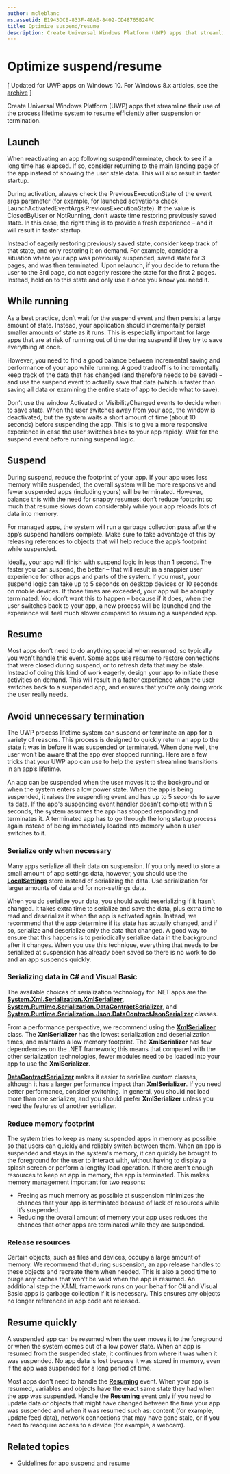 ```yaml
---
author: mcleblanc
ms.assetid: E1943DCE-833F-48AE-8402-CD48765B24FC
title: Optimize suspend/resume
description: Create Universal Windows Platform (UWP) apps that streamline their use of the process lifetime system to resume efficiently after suspension or termination.
---
```

# Optimize suspend/resume

\[ Updated for UWP apps on Windows 10. For Windows 8.x articles, see the [archive](http://go.microsoft.com/fwlink/p/?linkid=619132) \]

Create Universal Windows Platform (UWP) apps that streamline their use of the process lifetime system to resume efficiently after suspension or termination.

## Launch

When reactivating an app following suspend/terminate, check to see if a long time has elapsed. If so, consider returning to the main landing page of the app instead of showing the user stale data. This will also result in faster startup.

During activation, always check the PreviousExecutionState of the event args parameter (for example, for launched activations check LaunchActivatedEventArgs.PreviousExecutionState). If the value is ClosedByUser or NotRunning, don’t waste time restoring previously saved state. In this case, the right thing is to provide a fresh experience – and it will result in faster startup.

Instead of eagerly restoring previously saved state, consider keep track of that state, and only restoring it on demand. For example, consider a situation where your app was previously suspended, saved state for 3 pages, and was then terminated. Upon relaunch, if you decide to return the user to the 3rd page, do not eagerly restore the state for the first 2 pages. Instead, hold on to this state and only use it once you know you need it.

## While running

As a best practice, don’t wait for the suspend event and then persist a large amount of state. Instead, your application should incrementally persist smaller amounts of state as it runs. This is especially important for large apps that are at risk of running out of time during suspend if they try to save everything at once.

However, you need to find a good balance between incremental saving and performance of your app while running. A good tradeoff is to incrementally keep track of the data that has changed (and therefore needs to be saved) – and use the suspend event to actually save that data (which is faster than saving all data or examining the entire state of app to decide what to save).

Don’t use the window Activated or VisibilityChanged events to decide when to save state. When the user switches away from your app, the window is deactivated, but the system waits a short amount of time (about 10 seconds) before suspending the app. This is to give a more responsive experience in case the user switches back to your app rapidly. Wait for the suspend event before running suspend logic.

## Suspend

During suspend, reduce the footprint of your app. If your app uses less memory while suspended, the overall system will be more responsive and fewer suspended apps (including yours) will be terminated. However, balance this with the need for snappy resumes: don’t reduce footprint so much that resume slows down considerably while your app reloads lots of data into memory.

For managed apps, the system will run a garbage collection pass after the app’s suspend handlers complete. Make sure to take advantage of this by releasing references to objects that will help reduce the app’s footprint while suspended.

Ideally, your app will finish with suspend logic in less than 1 second. The faster you can suspend, the better – that will result in a snappier user experience for other apps and parts of the system. If you must, your suspend logic can take up to 5 seconds on desktop devices or 10 seconds on mobile devices. If those times are exceeded, your app will be abruptly terminated. You don’t want this to happen – because if it does, when the user switches back to your app, a new process will be launched and the experience will feel much slower compared to resuming a suspended app.

## Resume

Most apps don’t need to do anything special when resumed, so typically you won’t handle this event. Some apps use resume to restore connections that were closed during suspend, or to refresh data that may be stale. Instead of doing this kind of work eagerly, design your app to initiate these activities on demand. This will result in a faster experience when the user switches back to a suspended app, and ensures that you’re only doing work the user really needs.

## Avoid unnecessary termination

The UWP process lifetime system can suspend or terminate an app for a variety of reasons. This process is designed to quickly return an app to the state it was in before it was suspended or terminated. When done well, the user won’t be aware that the app ever stopped running. Here are a few tricks that your UWP app can use to help the system streamline transitions in an app’s lifetime.

An app can be suspended when the user moves it to the background or when the system enters a low power state. When the app is being suspended, it raises the suspending event and has up to 5 seconds to save its data. If the app's suspending event handler doesn't complete within 5 seconds, the system assumes the app has stopped responding and terminates it. A terminated app has to go through the long startup process again instead of being immediately loaded into memory when a user switches to it.

### Serialize only when necessary

Many apps serialize all their data on suspension. If you only need to store a small amount of app settings data, however, you should use the [**LocalSettings**](https://msdn.microsoft.com/library/windows/apps/BR241622) store instead of serializing the data. Use serialization for larger amounts of data and for non-settings data.

When you do serialize your data, you should avoid reserializing if it hasn't changed. It takes extra time to serialize and save the data, plus extra time to read and deserialize it when the app is activated again. Instead, we recommend that the app determine if its state has actually changed, and if so, serialize and deserialize only the data that changed. A good way to ensure that this happens is to periodically serialize data in the background after it changes. When you use this technique, everything that needs to be serialized at suspension has already been saved so there is no work to do and an app suspends quickly.

### Serializing data in C# and Visual Basic

The available choices of serialization technology for .NET apps are the [**System.Xml.Serialization.XmlSerializer**](https://msdn.microsoft.com/library/windows/apps/xaml/system.xml.serialization.xmlserializer.aspx), [**System.Runtime.Serialization.DataContractSerializer**](https://msdn.microsoft.com/library/windows/apps/xaml/system.runtime.serialization.datacontractserializer.aspx), and [**System.Runtime.Serialization.Json.DataContractJsonSerializer**](https://msdn.microsoft.com/library/windows/apps/xaml/system.runtime.serialization.json.datacontractjsonserializer.aspx) classes.

From a performance perspective, we recommend using the [**XmlSerializer**](https://msdn.microsoft.com/library/windows/apps/xaml/system.xml.serialization.xmlserializer.aspx) class. The **XmlSerializer** has the lowest serialization and deserialization times, and maintains a low memory footprint. The **XmlSerializer** has few dependencies on the .NET framework; this means that compared with the other serialization technologies, fewer modules need to be loaded into your app to use the **XmlSerializer**.

[**DataContractSerializer**](https://msdn.microsoft.com/library/windows/apps/xaml/system.runtime.serialization.datacontractserializer.aspx) makes it easier to serialize custom classes, although it has a larger performance impact than **XmlSerializer**. If you need better performance, consider switching. In general, you should not load more than one serializer, and you should prefer **XmlSerializer** unless you need the features of another serializer.

### Reduce memory footprint

The system tries to keep as many suspended apps in memory as possible so that users can quickly and reliably switch between them. When an app is suspended and stays in the system's memory, it can quickly be brought to the foreground for the user to interact with, without having to display a splash screen or perform a lengthy load operation. If there aren't enough resources to keep an app in memory, the app is terminated. This makes memory management important for two reasons:

-   Freeing as much memory as possible at suspension minimizes the chances that your app is terminated because of lack of resources while it’s suspended.
-   Reducing the overall amount of memory your app uses reduces the chances that other apps are terminated while they are suspended.

### Release resources

Certain objects, such as files and devices, occupy a large amount of memory. We recommend that during suspension, an app release handles to these objects and recreate them when needed. This is also a good time to purge any caches that won’t be valid when the app is resumed. An additional step the XAML framework runs on your behalf for C# and Visual Basic apps is garbage collection if it is necessary. This ensures any objects no longer referenced in app code are released.

## Resume quickly

A suspended app can be resumed when the user moves it to the foreground or when the system comes out of a low power state. When an app is resumed from the suspended state, it continues from where it was when it was suspended. No app data is lost because it was stored in memory, even if the app was suspended for a long period of time.

Most apps don't need to handle the [**Resuming**](https://msdn.microsoft.com/library/windows/apps/BR205859) event. When your app is resumed, variables and objects have the exact same state they had when the app was suspended. Handle the **Resuming** event only if you need to update data or objects that might have changed between the time your app was suspended and when it was resumed such as: content (for example, update feed data), network connections that may have gone stale, or if you need to reacquire access to a device (for example, a webcam).

## Related topics

* [Guidelines for app suspend and resume](https://msdn.microsoft.com/library/windows/apps/Hh465088)
 

 




